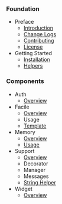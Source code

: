 ### Foundation
- Preface
  - [Introduction](/)
  - [Change Logs](/pages/changes)
  - [Contributing](/pages/contributing)
  - [License](/pages/license)
- Getting Started
  - [Installation](/pages/installation)
  - [Helpers](/pages/helpers)

### Components
- Auth
  - [Overview](/pages/components/auth)
- Facile
  - [Overview](/pages/components/facile)
  - Usage
  - [Template](/pages/components/facile/templating)
- Memory
  - [Overview](/pages/components/memory)
  - [Usage](/pages/components/memory/usage)
- Support
  - [Overview](/pages/components/support)
  - Decorator
  - Manager
  - Messages
  - [String Helper](/pages/components/support/str)
- Widget
  - [Overview](/pages/components/widget)
